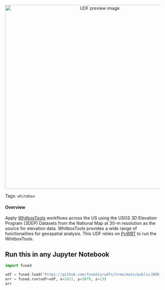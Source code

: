 <!--fused:preview-->
<p align="center"><img src="https://fused-magic.s3.us-west-2.amazonaws.com/thumbnails/udfs-staging/Compute_TWI.png" width="600" alt="UDF preview image"></p>

<!--fused:tags-->
Tags: `whitebox`

<!--fused:readme-->
#### Overview
Apply [WhitboxTools](https://www.whiteboxgeo.com/manual/wbt_book/) workflows across the US using the USGS 3D Elevation Program (3DEP) Datasets from the National Map at 30-m resolution as the source for elevation data. WhitboxTools provides a wide range of functionalities for geospatial analysis. This UDF relies on [PyWBT](https://pywbt.readthedocs.io) to run the WhitboxTools.

## Run this in any Jupyter Notebook

```python
import fused

udf = fused.load("https://github.com/fusedio/udfs/tree/main/public/DEM_10m_Tile_Example")
arr = fused.run(udf=udf, x=2411, y=3079, z=13)
arr
```
